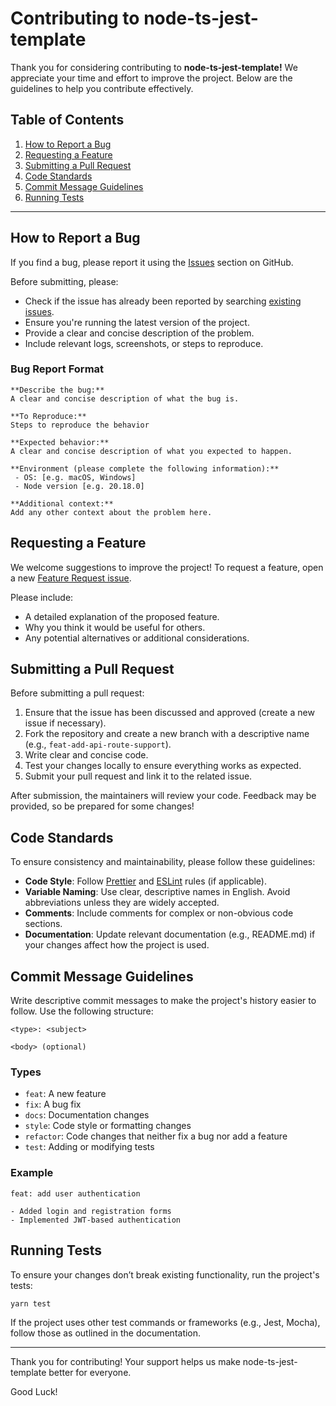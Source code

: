 # Contributing to node-ts-jest-template

Thank you for considering contributing to **node-ts-jest-template!** We appreciate your time and effort to improve the project. Below are the guidelines to help you contribute effectively.

## Table of Contents

1. [How to Report a Bug](#how-to-report-a-bug)
2. [Requesting a Feature](#requesting-a-feature)
3. [Submitting a Pull Request](#submitting-a-pull-request)
4. [Code Standards](#code-standards)
5. [Commit Message Guidelines](#commit-message-guidelines)
6. [Running Tests](#running-tests)

---

## How to Report a Bug

If you find a bug, please report it using the [Issues](https://github.com/lucashthiele/node-ts-jest-template/issues) section on GitHub.

Before submitting, please:

- Check if the issue has already been reported by searching [existing issues](https://github.com/lucashthiele/node-ts-jest-template/issues?q=is%3Aissue).
- Ensure you're running the latest version of the project.
- Provide a clear and concise description of the problem.
- Include relevant logs, screenshots, or steps to reproduce.

### Bug Report Format

```
**Describe the bug:**
A clear and concise description of what the bug is.

**To Reproduce:**
Steps to reproduce the behavior

**Expected behavior:**
A clear and concise description of what you expected to happen.

**Environment (please complete the following information):**
 - OS: [e.g. macOS, Windows]
 - Node version [e.g. 20.18.0]

**Additional context:**
Add any other context about the problem here.
```

## Requesting a Feature

We welcome suggestions to improve the project! To request a feature, open a new [Feature Request issue](https://github.com/lucashthiele/node-ts-jest-template/issues/new).

Please include:

- A detailed explanation of the proposed feature.
- Why you think it would be useful for others.
- Any potential alternatives or additional considerations.

## Submitting a Pull Request

Before submitting a pull request:

1. Ensure that the issue has been discussed and approved (create a new issue if necessary).
2. Fork the repository and create a new branch with a descriptive name (e.g., `feat-add-api-route-support`).
3. Write clear and concise code.
4. Test your changes locally to ensure everything works as expected.
5. Submit your pull request and link it to the related issue.

After submission, the maintainers will review your code. Feedback may be provided, so be prepared for some changes!

## Code Standards

To ensure consistency and maintainability, please follow these guidelines:

- **Code Style**: Follow [Prettier](https://prettier.io/) and [ESLint](https://eslint.org/) rules (if applicable).
- **Variable Naming**: Use clear, descriptive names in English. Avoid abbreviations unless they are widely accepted.
- **Comments**: Include comments for complex or non-obvious code sections.
- **Documentation**: Update relevant documentation (e.g., README.md) if your changes affect how the project is used.

## Commit Message Guidelines

Write descriptive commit messages to make the project's history easier to follow. Use the following structure:

```
<type>: <subject>

<body> (optional)
```

### Types

- `feat`: A new feature
- `fix`: A bug fix
- `docs`: Documentation changes
- `style`: Code style or formatting changes
- `refactor`: Code changes that neither fix a bug nor add a feature
- `test`: Adding or modifying tests

### Example

```
feat: add user authentication

- Added login and registration forms
- Implemented JWT-based authentication
```

## Running Tests

To ensure your changes don’t break existing functionality, run the project's tests:

```
yarn test
```

If the project uses other test commands or frameworks (e.g., Jest, Mocha), follow those as outlined in the documentation.

---

Thank you for contributing! Your support helps us make node-ts-jest-template better for everyone.

Good Luck!